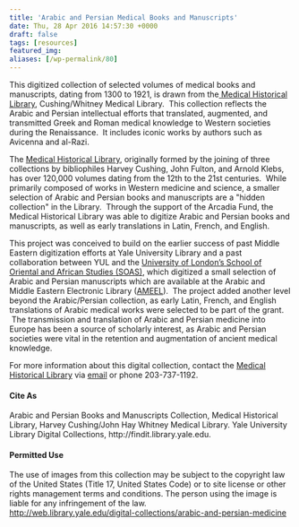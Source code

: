 ```yaml
---
title: 'Arabic and Persian Medical Books and Manuscripts'
date: Thu, 28 Apr 2016 14:57:30 +0000
draft: false
tags: [resources]
featured_img: 
aliases: [/wp-permalink/80]
---
```


<div class="entry-post"><div class="field field-name-body field-type-text-with-summary field-label-hidden">
<div class="field-items">
<div class="field-item even">

This digitized collection of selected volumes of medical books and manuscripts, dating from 1300 to 1921, is drawn from the<a href="http://historical.medicine.yale.edu/"> Medical Historical Library</a>, Cushing/Whitney Medical Library.  This collection reflects the Arabic and Persian intellectual efforts that translated, augmented, and transmitted Greek and Roman medical knowledge to Western societies during the Renaissance.  It includes iconic works by authors such as Avicenna and al-Razi.

The <a href="http://historical.medicine.yale.edu/">Medical Historical Library</a>, originally formed by the joining of three collections by bibliophiles Harvey Cushing, John Fulton, and Arnold Klebs, has over 120,000 volumes dating from the 12th to the 21st centuries.  While primarily composed of works in Western medicine and science, a smaller selection of Arabic and Persian books and manuscripts are a "hidden collection" in the Library.  Through the support of the Arcadia Fund, the Medical Historical Library was able to digitize Arabic and Persian books and manuscripts, as well as early translations in Latin, French, and English.

This project was conceived to build on the earlier success of past Middle Eastern digitization efforts at Yale University Library and a past collaboration between YUL and the <a href="http://www.soas.ac.uk/">University of London’s School of Oriental and African Studies (SOAS)</a>, which digitized a small selection of Arabic and Persian manuscripts which are available at the Arabic and Middle Eastern Electronic Library (<a href="http://www.library.yale.edu/ameel/">AMEEL</a>).  The project added another level beyond the Arabic/Persian collection, as early Latin, French, and English translations of Arabic medical works were selected to be part of the grant.  The transmission and translation of Arabic and Persian medicine into Europe has been a source of scholarly interest, as Arabic and Persian societies were vital in the retention and augmentation of ancient medical knowledge.

For more information about this digital collection, contact the <a href="http://historical.medicine.yale.edu/us/contact">Medical Historical Library</a> via <a href="mailto:historical.library@yale.edu?subject=question%20from%20Persian%20Medical%20Books%20and%20Manuscripts%20collection%20highlight%20page">email</a> or phone 203-737-1192.

</div>
</div>
</div>
<div class="field field-name-field-citations field-type-text field-label-above">
<h4 class="label-above">Cite As</h4>
Arabic and Persian Books and Manuscripts Collection, Medical Historical Library, Harvey Cushing/John Hay Whitney Medical Library. Yale University Library Digital Collections, http://findit.library.yale.edu.

</div>
<div class="field field-name-field-permissions field-type-text-long field-label-above">
<h4 class="label-above">Permitted Use</h4>
The use of images from this collection may be subject to the copyright law of the United States (Title 17, United States Code) or to site license or other rights management terms and conditions. The person using the image is liable for any infringement of the law.

</div>
<a href="http://web.library.yale.edu/digital-collections/arabic-and-persian-medicine">http://web.library.yale.edu/digital-collections/arabic-and-persian-medicine</a></div>